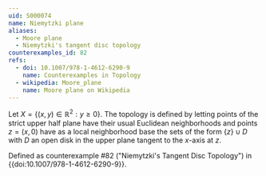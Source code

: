 ```yaml
---
uid: S000074
name: Niemytzki plane
aliases:
  - Moore plane
  - Niemytzki's tangent disc topology
counterexamples_id: 82
refs:
  - doi: 10.1007/978-1-4612-6290-9 
    name: Counterexamples in Topology
  - wikipedia: Moore_plane
    name: Moore plane on Wikipedia
---
```


Let $X = \{(x,y) \in \mathbb{R}^2 : y \geq 0\}$. The topology is defined by letting points of the strict upper half plane have their usual Euclidean neighborhoods and points $z=(x,0)$ have as a local neighborhood base the sets of the form $\{z\}\cup D$ with $D$ an open disk in the upper plane tangent to the $x$-axis at $z$.

Defined as counterexample #82 ("Niemytzki's Tangent Disc Topology") in {{doi:10.1007/978-1-4612-6290-9}}.
